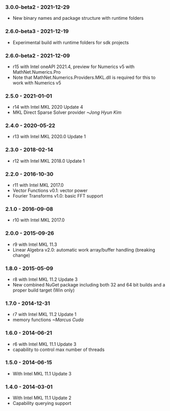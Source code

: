 ### 3.0.0-beta2 - 2021-12-29
* New binary names and package structure with runtime folders

### 2.6.0-beta3 - 2021-12-19
* Experimental build with runtime folders for sdk projects

### 2.6.0-beta2 - 2021-12-09
* r15 with Intel oneAPI 2021.4, preview for Numerics v5 with MathNet.Numerics.Pro
* Note that MathNet.Numerics.Providers.MKL.dll is required for this to work with Numerics v5

### 2.5.0 - 2021-01-01
* r14 with Intel MKL 2020 Update 4
* MKL Direct Sparse Solver provider *~Jong Hyun Kim*

### 2.4.0 - 2020-05-22
* r13 with Intel MKL 2020.0 Update 1

### 2.3.0 - 2018-02-14
* r12 with Intel MKL 2018.0 Update 1

### 2.2.0 - 2016-10-30
* r11 with Intel MKL 2017.0
* Vector Functions v0.1: vector power
* Fourier Transforms v1.0: basic FFT support

### 2.1.0 - 2016-09-08
* r10 with Intel MKL 2017.0

### 2.0.0 - 2015-09-26
* r9 with Intel MKL 11.3
* Linear Algebra v2.0: automatic work array/buffer handling (breaking change)

### 1.8.0 - 2015-05-09
* r8 with Intel MKL 11.2 Update 3
* New combined NuGet package including both 32 and 64 bit builds and a proper build target (Win only)

### 1.7.0 - 2014-12-31
* r7 with Intel MKL 11.2 Update 1
* memory functions *~Marcus Cuda*

### 1.6.0 - 2014-06-21
* r6 with Intel MKL 11.1 Update 3
* capability to control max number of threads

### 1.5.0 - 2014-06-15
* With Intel MKL 11.1 Update 3

### 1.4.0 - 2014-03-01
* With Intel MKL 11.1 Update 2
* Capability querying support
